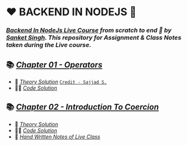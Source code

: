 # ❤️ BACKEND IN NODEJS 🙏
### _[Backend In NodeJs Live Course](https://sanketsingh8670.ongraphy.com/courses/Learn-Backend-In-NodeJS-From-Scratch---December-Batch-63261b48e4b0f3cf8bd9fcbf) from scratch to end 🚀 by [Sanket Singh](https://in.linkedin.com/in/singhsanket143). This repository for Assignment & Class Notes taken during the Live course._

## 📚 [_Chapter 01 - Operators_](https://tinyurl.com/2p8futts) 
- 📖 [_Theory Solution_](https://tinyurl.com/2p8fspya) [`Credit - Sajjad S.`](https://www.linkedin.com/in/sajjadsalaria/)
- 👨‍💻 [_Code Solution_](https://tinyurl.com/mry4f83t)

## 📚 [_Chapter 02 - Introduction To Coercion_](https://tinyurl.com/coercionss) 
- 📖 [_Theory Solution_](https://tinyurl.com/ys824c6u) 
- 👨‍💻 [_Code Solution_](https://tinyurl.com/coercioncode)
- 📝 [_Hand Written Notes of Live Class_](https://drive.google.com/file/d/1VLwBOzXOJqO7gafS-jk64ytzUGyKJYC7/view?usp=sharing)

 